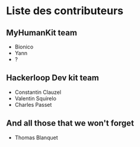 # Liste des contributeurs

## MyHumanKit team

- Bionico
- Yann
- ?

## Hackerloop Dev kit team

- Constantin Clauzel
- Valentin Squirelo
- Charles Passet

## And all those that we won't forget

- Thomas Blanquet
